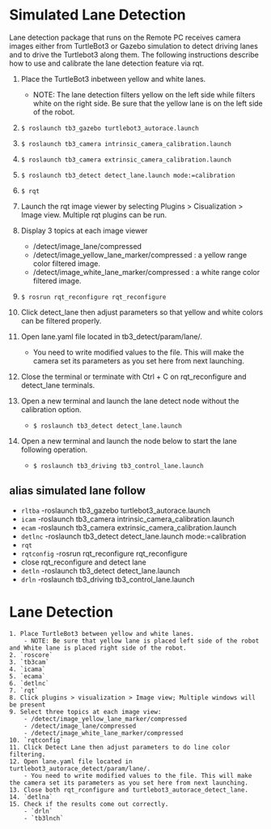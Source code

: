 # Simulated Lane Detection

Lane detection package that runs on the Remote PC receives camera images either from TurtleBot3 or Gazebo simulation to detect driving lanes and to drive the Turtlebot3 along them.
The following instructions describe how to use and calibrate the lane detection feature via rqt.

1. Place the TurtleBot3 inbetween yellow and white lanes.

    - NOTE: The lane detection filters yellow on the left side while filters white on the right side. Be sure that the yellow lane is on the left side of the robot.


2. `$ roslaunch tb3_gazebo turtlebot3_autorace.launch`
3. `$ roslaunch tb3_camera intrinsic_camera_calibration.launch`
4. `$ roslaunch tb3_camera extrinsic_camera_calibration.launch`
5. `$ roslaunch tb3_detect detect_lane.launch mode:=calibration`
6. `$ rqt`

7. Launch the rqt image viewer by selecting Plugins > Cisualization > Image view.
Multiple rqt plugins can be run.
8. Display 3 topics at each image viewer
    - /detect/image_lane/compressed
    - /detect/image_yellow_lane_marker/compressed : a yellow range color filtered image.
    - /detect/image_white_lane_marker/compressed : a white range color filtered image.

9. `$ rosrun rqt_reconfigure rqt_reconfigure`
10. Click detect_lane then adjust parameters so that yellow and white colors can be filtered properly.

11. Open lane.yaml file located in tb3_detect/param/lane/. 
    - You need to write modified values to the file. This will make the camera set its parameters as you set here from next launching.

12. Close the terminal or terminate with Ctrl + C on rqt_reconfigure and detect_lane terminals.

13. Open a new terminal and launch the lane detect node without the calibration option.
    - `$ roslaunch tb3_detect detect_lane.launch`

14. Open a new terminal and launch the node below to start the lane following operation.
    - `$ roslaunch tb3_driving tb3_control_lane.launch`


## alias simulated lane follow
- `rltba`  -roslaunch tb3_gazebo turtlebot3_autorace.launch
- `icam`   -roslaunch tb3_camera intrinsic_camera_calibration.launch
- `ecam`   -roslaunch tb3_camera extrinsic_camera_calibration.launch
- `detlnc` -roslaunch tb3_detect detect_lane.launch mode:=calibration
- `rqt`
- `rqtconfig` -rosrun rqt_reconfigure rqt_reconfigure
- close rqt_reconfigure and detect lane
- `detln`   -roslaunch tb3_detect detect_lane.launch
- `drln`    -roslaunch tb3_driving tb3_control_lane.launch



# Lane Detection
```
1. Place TurtleBot3 between yellow and white lanes.
    - NOTE: Be sure that yellow lane is placed left side of the robot and White lane is placed right side of the robot.
2. `roscore`
3. `tb3cam`
4. `icama`
5. `ecama`
6. `detlnc`
7. `rqt`
8. Click plugins > visualization > Image view; Multiple windows will be present
9. Select three topics at each image view: 
    - /detect/image_yellow_lane_marker/compressed
    - /detect/image_lane/compressed
    - /detect/image_white_lane_marker/compressed
10. `rqtconfig`
11. Click Detect Lane then adjust parameters to do line color filtering.
12. Open lane.yaml file located in turtlebot3_autorace_detect/param/lane/. 
    - You need to write modified values to the file. This will make the camera set its parameters as you set here from next launching.
13. Close both rqt_rconfigure and turtlebot3_autorace_detect_lane.
14. `detlna`
15. Check if the results come out correctly.
    - `drln`
    - `tb3lnch`
```